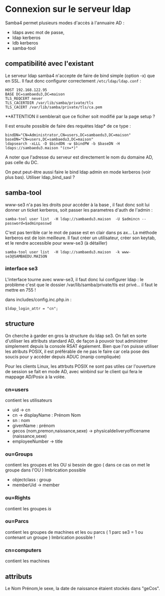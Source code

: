 # Connexion sur le serveur ldap
Samba4 permet plusieurs modes d'accès à l'annuaire AD : 

- ldaps avec mot de passe,
- ldap kerberos
- ldb kerberos
- samba-tool

## compatibilité avec l'existant 
Le serveur ldap samba4 n'accepte de faire de bind simple (option -x) que en SSL. Il faut donc configurer correctement `/etc/ldap/ldap.conf` :
```
HOST 192.168.122.95
BASE DC=sambaedu3,DC=maison
TLS_REQCERT never
TLS_CACERTDIR /var/lib/samba/private/tls
TLS_CACERT /var/lib/samba/private/tls/ca.pem
```
**ATTENTION il semblerait que ce ficiher soit modifié par la page setup ?

Il est ensuite possible de faire des requètes ldap* de ce type : 
```
bindDN="CN=Administrator,CN=users,DC=sambaedu3,DC=maison"
baseDN="CN=users,DC=sambaedu3,DC=maison"
ldapsearch -xLLL -D $bindDN -w $bindPW -b $baseDN -H ldaps://sambaedu3.maison "(cn=*)"
```
A noter que l'adresse du serveur est directement le nom du domaine AD, pas celle du DC. 

On peut peut-être aussi faire le bind ldap admin en mode kerberos (voir plus bas). Utiliser ldap_bind_sasl ? 

## samba-tool

www-se3 n'a pas les droits pour accéder à la base , il faut donc soit lui donner un ticket kerberos, soit passer les parametres d'auth de l'admin : 
```
samba-tool user list  -H ldap://sambaedu3.maison  -U $admincn --password=$adminpasswd
```
C'est pas terrible car le mot de passe est en clair dans ps ax... La méthode kerberos est de loin meilleure.
Il faut créer un utilisateur, créer son keytab, et le rendre accessible pour www-se3 (à détailler)

```
samba-tool user list  -H ldap://sambaedu3.maison  -k www-se3@SAMBAEDU.MAISON 
```

### interface se3

L'interface tourne avec www-se3, il faut donc lui configurer ldap : le problème c'est que le dossier /var/lib/samba/private/tls est privé...  il faut le mettre en 755 !

dans includes/config.inc.php.in : 
```
$ldap_login_attr = "cn";
```
## structure
On cherche à garder en gros la structure du ldap se3. On fait en sorte d'utiliser les attributs standard AD, de façon à pouvoir tout administrer simplement depuis la console RSAT également. Bien que l'on puisse utiliser les atributs POSIX, il est préférable de ne pas le faire car cela pose des soucis pour y accéder depuis ADUC (manip compliquée)

Pour les clients Linux, les attrbuts POSIX ne sont pas utiles car l'ouverture de session se fait en mode AD, avec winbind sur le client qui fera le mappage AD/Posix à la volée.

### cn=users
contient les utilisateurs

- uid -> cn
- cn -> displayName : Prénom Nom
- sn : nom
- givenName : prénom
- gecos (nom,premon,naissance,sexe) -> physicaldeliveryofficename (naissance,sexe)
- employeeNumber -> title

### ou=Groups
contient les groupes et les OU si besoin de gpo ( dans ce cas on met le groupe dans l'OU ) Imbrication possible

- objectclass : group
- memberUid -> member

### ou=Rights
contient les groupes *_is_*  
### ou=Parcs 
contient les groupes de machines et les ou parcs ( 1 parc se3 = 1 ou contenant un groupe ) Imbrication possible !
### cn=computers
contient les machines

## attributs

Le Nom Prénom,le sexe, la date de naissance étaient stockés dans "geCos". 
